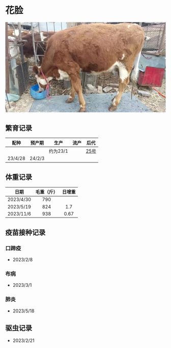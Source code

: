 # 花脸

![花脸](/images/simmental/second/花脸.jpg)

## 繁育记录

|配种|预产期|生产|流产|后代|
|:------:|:------:|:------:  |:------:|:--------------------:|
|        |        |约为23/1  |        |[25号](../third/25.md)|
|23/4/28 |24/2/3  |          |        |                      |

## 体重记录

| 日期           |    毛重（斤）  |日增重|
| ------------- | :-----------: |:---:|
| 2023/4/30     |      790      |     |
| 2023/5/19     |      824      |1.7  |
| 2023/11/6     |      938      |0.67 |

## 疫苗接种记录

### 口蹄疫

- 2023/2/8

### 布病

- 2023/3/1

### 肺炎

- 2023/5/18

## 驱虫记录

- 2023/2/21
